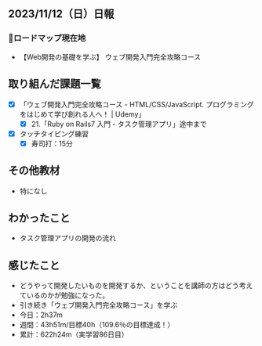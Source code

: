 ## 2023/11/12（日）日報
### :round_pushpin:ロードマップ現在地
- 【Web開発の基礎を学ぶ】 ウェブ開発入門完全攻略コース
## 取り組んだ課題一覧
- [x] 「ウェブ開発入門完全攻略コース - HTML/CSS/JavaScript. プログラミングをはじめて学び創れる人へ！ | Udemy」
  - [x] 21.「Ruby on Rails7 入門 - タスク管理アプリ」途中まで
- [x] タッチタイピング練習
  - [x] 寿司打：15分  
## その他教材
- 特になし
## わかったこと
- タスク管理アプリの開発の流れ
## 感じたこと
- どうやって開発したいものを開発するか、ということを講師の方はどう考えているのかが勉強になった。
- 引き続き「ウェブ開発入門完全攻略コース」を学ぶ
- 今日：2h37m
- 週間：43h51m/目標40h（109.6％の目標達成！）
- 累計：622h24m（実学習86日目）
